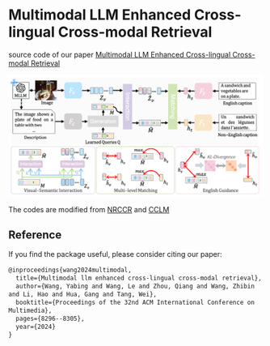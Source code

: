 # Multimodal LLM Enhanced Cross-lingual Cross-modal Retrieval

source code of our paper [Multimodal LLM Enhanced Cross-lingual Cross-modal Retrieval](https://arxiv.org/pdf/2409.19961)

![image](LECCR/framework.png)



The codes are modified from [NRCCR](https://github.com/LiJiaBei-7/nrccr) and [CCLM](https://github.com/zengyan-97/CCLM)

## Reference

If you find the package useful, please consider citing our paper:

```
@inproceedings{wang2024multimodal,
  title={Multimodal llm enhanced cross-lingual cross-modal retrieval},
  author={Wang, Yabing and Wang, Le and Zhou, Qiang and Wang, Zhibin and Li, Hao and Hua, Gang and Tang, Wei},
  booktitle={Proceedings of the 32nd ACM International Conference on Multimedia},
  pages={8296--8305},
  year={2024}
}
```





